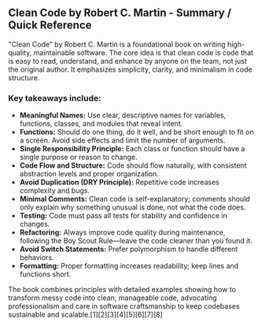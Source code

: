 ## Clean Code by Robert C. Martin - Summary / Quick Reference

"Clean Code" by Robert C. Martin is a foundational book on writing high-quality, maintainable software. The core idea is that clean code is code that is easy to read, understand, and enhance by anyone on the team, not just the original author. It emphasizes simplicity, clarity, and minimalism in code structure.

### Key takeaways include:

- **Meaningful Names:** Use clear, descriptive names for variables, functions, classes, and modules that reveal intent.
- **Functions:** Should do one thing, do it well, and be short enough to fit on a screen. Avoid side effects and limit the number of arguments.
- **Single Responsibility Principle:** Each class or function should have a single purpose or reason to change.
- **Code Flow and Structure:** Code should flow naturally, with consistent abstraction levels and proper organization.
- **Avoid Duplication (DRY Principle):** Repetitive code increases complexity and bugs.
- **Minimal Comments:** Clean code is self-explanatory; comments should only explain why something unusual is done, not what the code does.
- **Testing:** Code must pass all tests for stability and confidence in changes.
- **Refactoring:** Always improve code quality during maintenance, following the Boy Scout Rule—leave the code cleaner than you found it.
- **Avoid Switch Statements:** Prefer polymorphism to handle different behaviors.
- **Formatting:** Proper formatting increases readability; keep lines and functions short.

The book combines principles with detailed examples showing how to transform messy code into clean, manageable code, advocating professionalism and care in software craftsmanship to keep codebases sustainable and scalable.[1][2][3][4][5][6][7][8]

